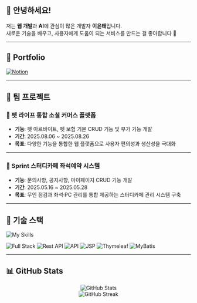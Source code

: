 ## 👋 안녕하세요! 
저는 **웹 개발**과 **AI**에 관심이 많은 개발자 **이윤태**입니다.  
새로운 기술을 배우고, 사용자에게 도움이 되는 서비스를 만드는 걸 좋아합니다 🚀  

---

## 📌 Portfolio
[![Notion](https://img.shields.io/badge/Notion-000000?style=for-the-badge&logo=notion&logoColor=white)](https://enchanting-relation-5ee.notion.site/264495e83f7b80d59114d94cecea7cff?pvs=143)
  
---

## 👥 팀 프로젝트

### 🔵 펫 라이프 통합 소셜 커머스 플랫폼  
- **기능**: 펫 아르바이트, 펫 보험 기본 CRUD 기능 및 부가 기능 개발  
- **기간**: 2025.08.06 ~ 2025.08.26  
- **목표**: 다양한 기능을 통합한 웹 플랫폼으로 사용자 편의성과 생산성을 극대화  

---

### 🔵 Sprint 스터디카페 좌석예약 시스템  
- **기능**: 문의사항, 공지사항, 마이페이지 CRUD 기능 개발  
- **기간**: 2025.05.16 ~ 2025.05.28  
- **목표**: 무인 점검과 좌석·PC 관리를 통합 제공하는 스터디카페 관리 시스템 구축  

---

## 🔧 기술 스택
![My Skills](https://skillicons.dev/icons?i=react,java,mysql,js,flutter,spring,bootstrap&theme=light)

![Full Stack](https://img.shields.io/badge/-Fullstack-blue?style=flat-square) 
![Rest API](https://img.shields.io/badge/-RestAPI-green?style=flat-square) 
![API](https://img.shields.io/badge/-API-lightgrey?style=flat-square) 
![JSP](https://img.shields.io/badge/-JSP-orange?style=flat-square) 
![Thymeleaf](https://img.shields.io/badge/-Thymeleaf-brightgreen?style=flat-square) 
![MyBatis](https://img.shields.io/badge/-MyBatis-red?style=flat-square)

---

## 📊 GitHub Stats

<div align="center">

![GitHub Stats](https://github-readme-stats.vercel.app/api?username=Lyt-twins&show_icons=true&theme=tokyonight&cache_seconds=1800&token=YOUR_TOKEN)  
![GitHub Streak](https://streak-stats.demolab.com/?user=Lyt-twins&theme=tokyonight)

</div>
